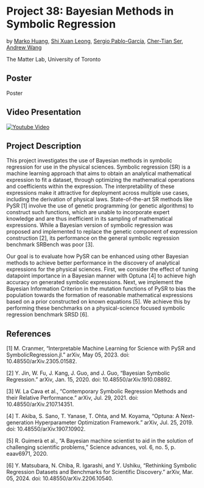 # Project 38: Bayesian Methods in Symbolic Regression
by [Marko Huang](https://github.com/markohuang), [Shi Xuan Leong](https://github.com/shixuanleong), [Sergio Pablo-García](https://github.com/spgarcica), [Cher-Tian Ser](https://github.com/chertianser), [Andrew Wang](https://github.com/wavyparticle)

The Matter Lab, University of Toronto

## Poster

Poster

## Video Presentation

[![Youtube Video](http://img.youtube.com/vi/KKxlqo15wVY/0.jpg)](http://www.youtube.com/watch?v=KKxlqo15wVY "Project 38")

## Project Description
This project investigates the use of Bayesian methods in symbolic regression for use in the physical sciences. Symbolic regression (SR) is a machine learning approach that aims to obtain an analytical mathematical expression to fit a dataset, through optimizing the mathematical operations and coefficients within the expression. The interpretability of these expressions make it attractive for deployment across multiple use cases, including the derivation of physical laws. State-of-the-art SR methods like PySR [1] involve the use of genetic programming (or genetic algorithms) to construct such functions, which are unable to incorporate expert knowledge and are thus inefficient in its sampling of mathematical expressions. While a Bayesian version of symbolic regression was proposed and implemented to replace the genetic component of expression construction [2], its performance on the general symbolic regression benchmark SRBench was poor [3].

Our goal is to evaluate how PySR can be enhanced using other Bayesian methods to achieve better performance in the discovery of analytical expressions for the physical sciences. First, we consider the effect of tuning datapoint importance in a Bayesian manner with Optuna [4] to achieve high accuracy on generated symbolic expressions. Next, we implement the Bayesian Information Criterion in the mutation functions of PySR to bias the population towards the formation of reasonable mathematical expressions based on a prior constructed on known equations [5]. We achieve this by performing these benchmarks on a physical-science focused symbolic regression benchmark SRSD [6]. 

## References

[1] M. Cranmer, “Interpretable Machine Learning for Science with PySR and SymbolicRegression.jl.” arXiv, May 05, 2023. doi: 10.48550/arXiv.2305.01582.

[2] Y. Jin, W. Fu, J. Kang, J. Guo, and J. Guo, “Bayesian Symbolic Regression.” arXiv, Jan. 15, 2020. doi: 10.48550/arXiv.1910.08892.

[3] W. La Cava et al., “Contemporary Symbolic Regression Methods and their Relative Performance.” arXiv, Jul. 29, 2021. doi: 10.48550/arXiv.2107.14351.

[4] T. Akiba, S. Sano, T. Yanase, T. Ohta, and M. Koyama, “Optuna: A Next-generation Hyperparameter Optimization Framework.” arXiv, Jul. 25, 2019. doi: 10.48550/arXiv.1907.10902.

[5] R. Guimerà et al., “A Bayesian machine scientist to aid in the solution of challenging scientific problems,” Science advances, vol. 6, no. 5, p. eaav6971, 2020.

[6] Y. Matsubara, N. Chiba, R. Igarashi, and Y. Ushiku, “Rethinking Symbolic Regression Datasets and Benchmarks for Scientific Discovery.” arXiv, Mar. 05, 2024. doi: 10.48550/arXiv.2206.10540.




